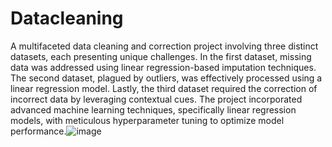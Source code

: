 # Datacleaning
A multifaceted data cleaning and correction project involving three distinct datasets, each presenting unique challenges. In the first dataset, missing data was addressed using linear regression-based imputation techniques. The second dataset, plagued by outliers, was effectively processed using a linear regression model. Lastly, the third dataset required the correction of incorrect data by leveraging contextual cues. The project incorporated advanced machine learning techniques, specifically linear regression models, with meticulous hyperparameter tuning to optimize model performance.![image](https://github.com/MalvikaSud/Datacleaning/assets/104673017/3fe47439-1ca4-4a1d-b338-788c0348b794)
